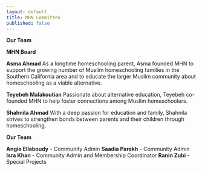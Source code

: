 ```yaml
---
layout: default
title: MHN Committee
published: false
---
```


**Our Team**

**MHN Board**

**Asma Ahmad**
As a longtime homeschooling parent, Asma founded MHN to support the growing number of Muslim homeschooling families in the Southern California area and to educate the larger Muslim community about homeschooling as a viable alternative. 

**Teyebeh Malakoutian** 
Passionate about alternative education, Teyebeh co-founded MHN to help foster connections among Muslim homeschoolers. 

**Shahnila Ahmad**
With a deep passion for education and family, Shahnila strives to strengthen bonds between parents and their children through homeschooling. 

**Our Team**

**Angie Ellaboudy** - Community Admin
**Saadia Parekh** - Community Admin
**Isra Khan** - Community Admin and Membership Coordinator
**Ranin Zubi** - Special Projects 

